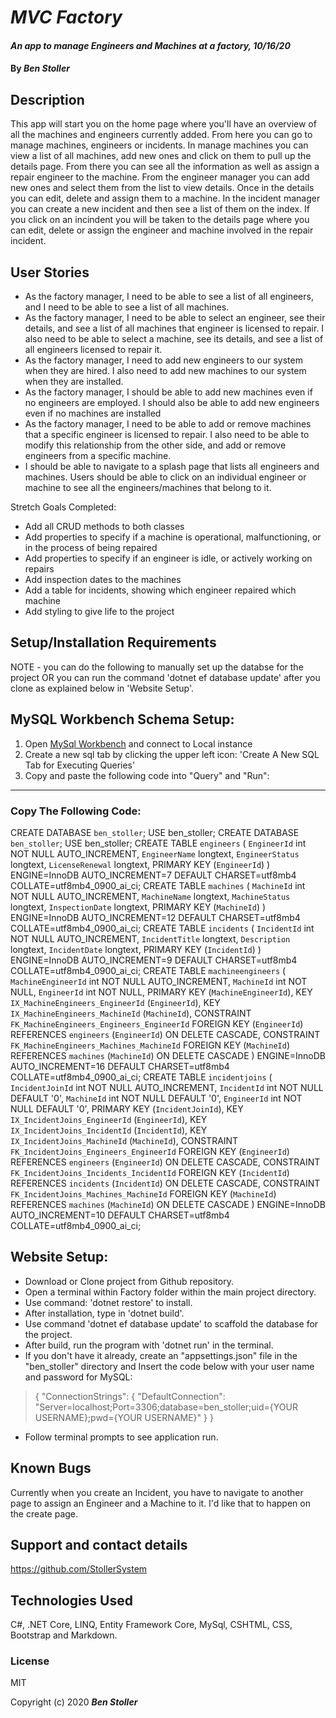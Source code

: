 # _MVC Factory_

#### _An app to manage Engineers and Machines at a factory, 10/16/20_

#### By _**Ben Stoller**_

## Description

This app will start you on the home page where you'll have an overview of all the machines and engineers currently added. From here you can go to manage machines, engineers or incidents. In manage machines you can view a list of all machines, add new ones and click on them to pull up the details page. From there you can see all the information as well as assign a repair engineer to the machine. 
From the engineer manager you can add new ones and select them from the list to view details. Once in the details you can edit, delete and assign them to a machine. 
In the incident manager you can create a new incident and then see a list of them on the index. If you click on an incindent you will be taken to the details page where you can edit, delete or assign the engineer and machine involved in the repair incident. 

## User Stories
* As the factory manager, I need to be able to see a list of all engineers, and I need to be able to see a list of all machines.
* As the factory manager, I need to be able to select an engineer, see their details, and see a list of all machines that engineer is licensed to repair. I also need to be able to select a machine, see its details, and see a list of all engineers licensed to repair it.
* As the factory manager, I need to add new engineers to our system when they are hired. I also need to add new machines to our system when they are installed.
* As the factory manager, I should be able to add new machines even if no engineers are employed. I should also be able to add new engineers even if no machines are installed
* As the factory manager, I need to be able to add or remove machines that a specific engineer is licensed to repair. I also need to be able to modify this relationship from the other side, and add or remove engineers from a specific machine.
* I should be able to navigate to a splash page that lists all engineers and machines. Users should be able to click on an individual engineer or machine to see all the engineers/machines that belong to it.


Stretch Goals Completed:

* Add all CRUD methods to both classes
* Add properties to specify if a machine is operational, malfunctioning, or in the process of being repaired
* Add properties to specify if an engineer is idle, or actively working on repairs
* Add inspection dates to the machines
* Add a table for incidents, showing which engineer repaired which machine
* Add styling to give life to the project




## Setup/Installation Requirements

NOTE - you can do the following to manually set up the databse for the project OR you can run the command 'dotnet ef database update' after you clone as explained below in 'Website Setup'.

## MySQL Workbench Schema Setup:
1. Open [MySql Workbench](https://www.mysql.com/products/workbench/) and connect to Local instance
2. Create a new sql tab by clicking the upper left icon: 'Create A New SQL Tab for Executing Queries'
3. Copy and paste the following code into "Query" and "Run":
---
### **Copy The Following Code:**
CREATE DATABASE `ben_stoller`;
USE ben_stoller;
CREATE DATABASE `ben_stoller`;
USE ben_stoller;
CREATE TABLE `engineers` (
  `EngineerId` int NOT NULL AUTO_INCREMENT,
  `EngineerName` longtext,
  `EngineerStatus` longtext,
  `LicenseRenewal` longtext,
  PRIMARY KEY (`EngineerId`)
) ENGINE=InnoDB AUTO_INCREMENT=7 DEFAULT CHARSET=utf8mb4 COLLATE=utf8mb4_0900_ai_ci;
CREATE TABLE `machines` (
  `MachineId` int NOT NULL AUTO_INCREMENT,
  `MachineName` longtext,
  `MachineStatus` longtext,
  `InspectionDate` longtext,
  PRIMARY KEY (`MachineId`)
) ENGINE=InnoDB AUTO_INCREMENT=12 DEFAULT CHARSET=utf8mb4 COLLATE=utf8mb4_0900_ai_ci;
CREATE TABLE `incidents` (
  `IncidentId` int NOT NULL AUTO_INCREMENT,
  `IncidentTitle` longtext,
  `Description` longtext,
  `IncidentDate` longtext,
  PRIMARY KEY (`IncidentId`)
) ENGINE=InnoDB AUTO_INCREMENT=9 DEFAULT CHARSET=utf8mb4 COLLATE=utf8mb4_0900_ai_ci;
CREATE TABLE `machineengineers` (
  `MachineEngineerId` int NOT NULL AUTO_INCREMENT,
  `MachineId` int NOT NULL,
  `EngineerId` int NOT NULL,
  PRIMARY KEY (`MachineEngineerId`),
  KEY `IX_MachineEngineers_EngineerId` (`EngineerId`),
  KEY `IX_MachineEngineers_MachineId` (`MachineId`),
  CONSTRAINT `FK_MachineEngineers_Engineers_EngineerId` FOREIGN KEY (`EngineerId`) REFERENCES `engineers` (`EngineerId`) ON DELETE CASCADE,
  CONSTRAINT `FK_MachineEngineers_Machines_MachineId` FOREIGN KEY (`MachineId`) REFERENCES `machines` (`MachineId`) ON DELETE CASCADE
) ENGINE=InnoDB AUTO_INCREMENT=16 DEFAULT CHARSET=utf8mb4 COLLATE=utf8mb4_0900_ai_ci;
CREATE TABLE `incidentjoins` (
  `IncidentJoinId` int NOT NULL AUTO_INCREMENT,
  `IncidentId` int NOT NULL DEFAULT '0',
  `MachineId` int NOT NULL DEFAULT '0',
  `EngineerId` int NOT NULL DEFAULT '0',
  PRIMARY KEY (`IncidentJoinId`),
  KEY `IX_IncidentJoins_EngineerId` (`EngineerId`),
  KEY `IX_IncidentJoins_IncidentId` (`IncidentId`),
  KEY `IX_IncidentJoins_MachineId` (`MachineId`),
  CONSTRAINT `FK_IncidentJoins_Engineers_EngineerId` FOREIGN KEY (`EngineerId`) REFERENCES `engineers` (`EngineerId`) ON DELETE CASCADE,
  CONSTRAINT `FK_IncidentJoins_Incidents_IncidentId` FOREIGN KEY (`IncidentId`) REFERENCES `incidents` (`IncidentId`) ON DELETE CASCADE,
  CONSTRAINT `FK_IncidentJoins_Machines_MachineId` FOREIGN KEY (`MachineId`) REFERENCES `machines` (`MachineId`) ON DELETE CASCADE
) ENGINE=InnoDB AUTO_INCREMENT=10 DEFAULT CHARSET=utf8mb4 COLLATE=utf8mb4_0900_ai_ci;


## Website Setup:
* Download or Clone project from Github repository.
* Open a terminal within Factory folder within the main project directory.
* Use command: 'dotnet restore' to install.
* After installation, type in 'dotnet build'.
* Use command 'dotnet ef database update' to scaffold the database for the project. 
* After build, run the program with 'dotnet run' in the terminal.
* If you don't have it already, create an "appsettings.json" file in the "ben_stoller" directory and Insert the code below with your user name and password for MySQL: 

> {
>  "ConnectionStrings": {
>      "DefaultConnection": "Server=localhost;Port=3306;database=ben_stoller;uid={YOUR USERNAME};pwd={YOUR USERNAME}"
>  }
>}

* Follow terminal prompts to see application run.


## Known Bugs

Currently when you create an Incident, you have to navigate to another page to assign an Engineer and a Machine to it. I'd like that to happen on the create page. 


## Support and contact details

https://github.com/StollerSystem

## Technologies Used

C#, .NET Core, LINQ, Entity Framework Core, MySql, CSHTML, CSS, Bootstrap and Markdown.


### License

MIT

Copyright (c) 2020 **_Ben Stoller_**


